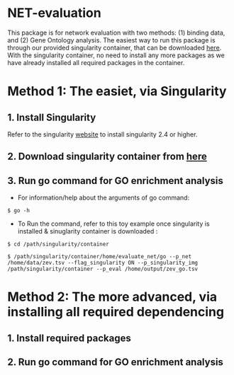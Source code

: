# NET-evaluation
This package is for network evaluation with two methods: (1) binding data, and (2) Gene Ontology analysis. The easiest way to run this package is through our provided singularity container, that can be downloaded [here](http:/). With the singularity container, no need to install any more packages as we have already installed all required packages in the container. 

# Method 1: The easiet, via Singularity
## 1. Install Singularity
Refer to the singularity [website](https://singularity.lbl.gov/install-linux) to install singularity 2.4 or higher.
## 2. Download singularity container from [here]()
## 3. Run go command for GO enrichment analysis
- For information/help  about the arguments of go command:

`$ go -h`

- To Run the command, refer to this toy example once singularity is installed & sinuglarity container is downloaded :

`$ cd /path/singularity/container`

`$ /path/singularity/container/home/evaluate_net/go --p_net /home/data/zev.tsv --flag_singularity ON --p_singularity_img /path/singularity/container --p_eval /home/output/zev_go.tsv ` 

# Method 2: The more advanced, via installing all required dependencing
## 1. Install required packages
## 2. Run go command for GO enrichment analysis
